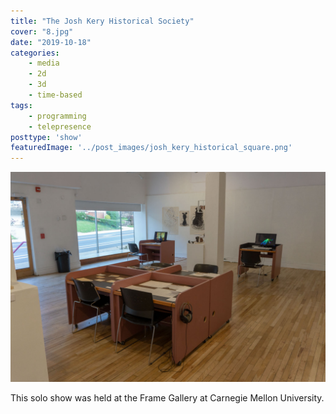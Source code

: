 ```yaml
---
title: "The Josh Kery Historical Society"
cover: "8.jpg"
date: "2019-10-18"
categories:
    - media
    - 2d
    - 3d
    - time-based
tags:
    - programming
    - telepresence
posttype: 'show'
featuredImage: '../post_images/josh_kery_historical_square.png'
---
```


<img src="../post_images/josh_kery_historical_wide1.jpg">

This solo show was held at the Frame Gallery at Carnegie Mellon University.